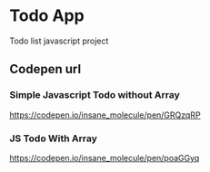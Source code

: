 # Todo App
Todo list javascript project

## Codepen url

### Simple Javascript Todo without Array
https://codepen.io/insane_molecule/pen/GRQzqRP

### JS Todo With Array
https://codepen.io/insane_molecule/pen/poaGGyq
